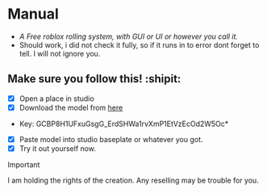 # Manual
- *A Free roblox rolling system, with GUI or UI or however you call it.*
- Should work, i did not check it fully, so if it runs in to error dont forget to tell. I will not ignore you.

## Make sure you follow this! :shipit: 
- [X] Open a place in studio
- [X] Download the model from [here](https://mega.nz/file/Gc0V0DBZ)
*  Key:  GCBP8H1UFxuGsgG_ErdSHWa1rvXmP1EtVzEcOd2W5Oc*
- [X] Paste model into studio baseplate or whatever you got.
- [X] Try it out yourself now.

> [!IMPORTANT]
> I am holding the rights of the creation. Any reselling may be trouble for you.
